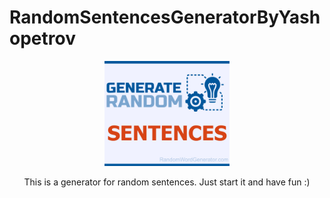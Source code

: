 # RandomSentencesGeneratorByYashopetrov

<p align="center">
  <img alt="Image" width="200px" src="Images/random-sentence-generator.jpg" />
</p>

<p align="center">
  This is a generator for random sentences. Just start it and have fun :)
</p>
